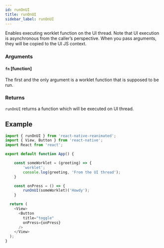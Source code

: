 ```yaml
---
id: runOnUI
title: runOnUI
sidebar_label: runOnUI
---
```


Enables executing worklet function on the UI thread. Note that UI execution is asynchronous from the caller’s perspective. When you pass arguments, they will be copied to the UI JS context.

### Arguments

#### `fn` [function]

The first and the only argument is a worklet function that is supposed to be run.

### Returns

`runOnUI` returns a function which will be executed on UI thread.

## Example

```js {12}
import { runOnUI } from 'react-native-reanimated';
import { View, Button } from 'react-native';
import React from 'react';

export default function App() {

    const someWorklet = (greeting) => {
        'worklet';
        console.log(greeting, 'From the UI thread');
    }

    const onPress = () => {
        runOnUI(someWorklet)('Howdy');
    }

  return (
    <View>
      <Button
        title="toggle"
        onPress={onPress}
      />
    </View>
  );
}
```

